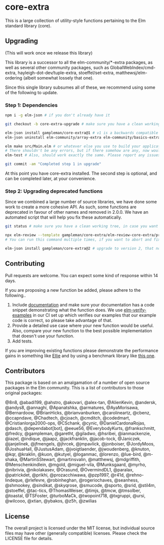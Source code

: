 # core-extra

This is a large collection of utility-style functions pertaining to the Elm standard library (core).

## Upgrading

(This will work once we release this library)

This library is a successor to all the elm-community/\*-extra packages, as well as several other community packages, such as GlobalWebIndex/cmd-extra, hayleigh-dot-dev/tuple-extra, stoeffel/set-extra, matthewsj/elm-ordering (albeit somewhat lossely that one).

Since this single library subsumes all of these, we recommend using some of the following to update.

### Step 1: Dependencies

```bash
npm i -g elm-json # if you don't already have it

git checkout -b core-extra-upgrade # make sure you have a clean working tree, in case you want to revert

elm-json install gampleman/core-extra@1 # v1 is a backwards compatible version
elm-json uninstall elm-community/array-extra elm-community/basics-extra elm-community/dict-extra elm-community/list-extra elm-community/maybe-extra elm-community/result-extra elm-community/string-extra GlobalWebIndex/cmd-extra hayleigh-dot-dev/tuple-extra stoeffel/set-extra

elm make src/Main.elm # or whatever else you use to build your application
# There shouldn't be any errors, but if there somehow are any, now would be a good time to fix them.
elm-test # Also, should work exactly the same. Please report any issues.

git commit -am "Completed step 1 in upgrade"
```

At this point you have core-extra installed. The second step is optional, and can be completed later, at your convenience.

### Step 2: Upgrading deprecated functions

Since we combined a large number of source libraries, we have done some work to create a more cohesive API. As such, some functions are deprecated in favour of other names and removed in 2.0.0. We have an automated script that will help you fix these automatically.

```bash
git status # make sure you have a clean working tree, in case you want to revert

npx elm-review --template gampleman/core-extra/elm-review-core-extra/preview --fix
# You can run this command multiple times, if you want to abort and fix stuff automatically

elm-json install gampleman/core-extra@2 # upgrade to version 2, that no longer contains deprecated functions
```

## Contributing

Pull requests are welcome. You can expect some kind of response within 14 days.

If you are proposing a new function be added, please adhere to the following..

1. Include [documentation](http://package.elm-lang.org/help/documentation-format) and make sure your documentation has a code snippet demonstrating what the function does. We use [elm-verify-examples](https://github.com/stoeffel/elm-verify-examples) in our CI set up which verifies our examples that our example code is correct, so please take advantage of that.
2. Provide a detailed use case where your new function would be useful. Also, compare your new function to the best possible implementation that doesn't use your function.
3. Add tests.

If you are improving existing functions please demonstrate the performance gains in something like [Ellie](https://ellie-app.com/) and by using a benchmark library like [this one](https://github.com/elm-explorations/benchmark).

## Contributors

This package is based on an amalgamation of a number of open source packages in the Elm community.
This is a list of contributors to those original packages:

@8n8, @abadi199, @ahstro, @akovari, @alex-tan, @AlienKevin, @andersk, @andys8, @annaghi, @Apanatshka, @armatures, @AyaMorisawa, @Bernardoow, @BrianHicks, @brianvanburken, @carolineartz, @cbenz, @ccapndave, @Chadtech, @cjoach, @cmditch, @codedmart, @CristianIorga2000-ops, @CSchank, @cynic, @DanielCardonaRojas, @dasch, @dependabot[bot], @eeue56, @EverybodyKurts, @frankschmitt, @fredcy, @gampleman, @garetht, @giladwo, @hsribei, @ianmackenzie, @iazel, @indique, @jaapz, @jackfranklin, @jacob-tock, @Janiczek, @janjelinek, @jfmengels, @jhrcek, @jmpavlick, @jonboiser, @JordyMoos, @JoshuaHall, @JustusAdam, @jvoigtlaender, @jwoudenberg, @knuton, @kqr, @kraklin, @kuon, @kutyel, @loganmac, @lorenzo, @lue-bird, @m-shaka, @MartinSStewart, @martinsvalin, @matthewsj, @mdgriffith, @Menschenkindlein, @mgold, @miguel-vila, @Munksgaard, @myrho, @nibrivia, @nikolakasev, @Orasund, @OvermindDL1, @paralax, @patrickdet, @prikhi, @prozacchiwawa, @pzp1997, @r41d, @rehno-lindeque, @rlefevre, @robinheghan, @rogeriochaves, @seanhess, @shmookey, @sindikat, @skyqrose, @smucode, @sporto, @srid, @stil4m, @stoeffel, @tac-tics, @ThomasWeiser, @timjs, @tmcw, @tmsolber, @toastal, @TSFoster, @turboMaCk, @twopoint718, @txgruppi, @ursi, @wilcooo, @xtian, @ybakos, @z5h, @zwilias

## License

The overall project is licensed under the MIT license, but individual source files may have other (generally compatible) licenses. Please check the LICENSE file for details.
